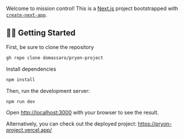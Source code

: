 Welcome to mission control! This is a [Next.js](https://nextjs.org/) project bootstrapped with [`create-next-app`](https://github.com/vercel/next.js/tree/canary/packages/create-next-app).

## 🧑‍🚀 Getting Started

First, be sure to clone the repository

```bash
gh repo clone domassaro/pryon-project

```

Install dependencies

```bash
npm install
```

Then, run the development server:

```bash
npm run dev
```

Open [http://localhost:3000](http://localhost:3000) with your browser to see the result.

Alternatively, you can check out the deployed project: https://pryon-project.vercel.app/
